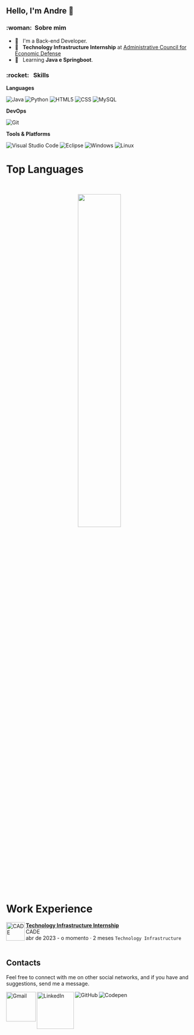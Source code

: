 ## Hello, I'm Andre 👋

<h3> :woman: &nbsp;Sobre mim </h3>

- 🤔 &nbsp; I'm a Back-end Developer.
- 💼 &nbsp; **Technology Infrastructure Internship** at  <a href="[LINK DA EMPRESA](https://www.gov.br/cade/pt-br)">Administrative Council for Economic Defense</a>
- 🌱 &nbsp; Learning **Java e Springboot**.

<h3> :rocket: &nbsp; Skills </h3>

**Languages**

  ![Java](https://img.shields.io/badge/java-%23ED8B00.svg?style=for-the-badge&logo=openjdk&logoColor=white)
  ![Python](https://img.shields.io/badge/python-3670A0?style=for-the-badge&logo=python&logoColor=ffdd54)
  ![HTML5](https://img.shields.io/badge/HTML5-E34F26?style=for-the-badge&logo=html5&logoColor=white)
  ![CSS](https://img.shields.io/badge/CSS3-1572B6?style=for-the-badge&logo=css3&logoColor=white)
  ![MySQL](https://img.shields.io/badge/MySQL-00000F?style=for-the-badge&logo=mysql&logoColor=white)

**DevOps**

  ![Git](https://img.shields.io/badge/Git-E34F26?style=for-the-badge&logo=git&logoColor=white)
  
**Tools & Platforms**

  ![Visual Studio Code](https://img.shields.io/badge/Visual%20Studio%20Code-0078d7.svg?style=for-the-badge&logo=visual-studio-code&logoColor=white)
  ![Eclipse](https://img.shields.io/badge/Eclipse-FE7A16.svg?style=for-the-badge&logo=Eclipse&logoColor=white)
  ![Windows](https://img.shields.io/badge/Windows-017AD7?style=for-the-badge&logo=windows&logoColor=white)
  ![Linux](https://img.shields.io/badge/Linux-E34F26?style=for-the-badge&logo=linux&logoColor=black)
<br/>

# Top Languages

<br>

<p align="center">
 <img width="48%" src="https://github-readme-stats.vercel.app/api/top-langs/?username=andreluisoliveirac&layout=compact&langs_count=16&theme=dark"/>
</p>

# Work Experience

[<img align="left" height="50px" width="50px" alt="CADE" src="https://media.licdn.com/dms/image/C4D0BAQHDtMCsoHbUvw/company-logo_100_100/0/1671824156612?e=1693440000&v=beta&t=Ob3TpqxetAr-GEpns-c4L5kzfTVBKLnQIJ7aCyQjzlw"/>](https://www.gov.br/cade/pt-br)

[**Technology Infrastructure Internship**](https://www.linkedin.com/in/andreluisoc/) \
CADE\
abr de 2023 - o momento · 2 meses
`Technology Infrastructure`
<br/>
<br/>


## Contacts

Feel free to connect with me on other social networks, and if you have and suggestions, send me a message. 

[<img align="left" alt="Gmail" width="80px" src="https://img.shields.io/badge/Gmail-D14836?style=for-the-badge&logo=gmail&logoColor=white"/>](mailto:contatcandreluis@gmail.com)
[<img align="left" alt="LinkedIn" width="100px" src="https://img.shields.io/badge/LinkedIn-0077B5?style=for-the-badge&logo=linkedin&logoColor=white"/>](https://www.linkedin.com/in/andreluisoc/)
[<img align="left" alt="GitHub" src="https://img.shields.io/github/followers/AnaProgramando?style=social&label=@Andreluisoliveirac"/>](https://github.com/andreluisoliveirac)
[<img align="left" alt="Codepen" src="https://img.shields.io/static/v1?label&message=/Andreluisoliveirac&color=000000&style=flat&logo=codepen"/>](https://codepen.io/andreluisoliveirac)
